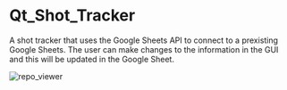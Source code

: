 # Qt_Shot_Tracker
A shot tracker that uses the Google Sheets API to connect to a prexisting Google Sheets. The user can make changes to the information in the GUI and this will be updated in the Google Sheet.<br>


![repo_viewer](https://github.com/HaydenGuy/Qt_Shot_Tracker/assets/89313425/ad2cc4b3-8949-41aa-8f07-0a9bda714d29)
